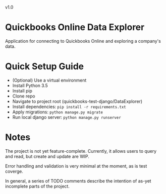 v1.0

Quickbooks Online Data Explorer
===============================

Application for connecting to Quickbooks Online and exploring a company's data.

Quick Setup Guide
=================
- (Optional) Use a virtual environment
- Install Python 3.5
- Install pip
- Clone repo
- Navigate to project root (quickbooks-test-django/DataExplorer)
- Install dependencies: `pip install -r requirements.txt`
- Apply migrations: `python manage.py migrate`
- Run local django server: `python manage.py runserver`

Notes
=====
The project is not yet feature-complete. Currently, it allows users to query and read, but
create and update are WIP.

Error handling and validation is very minimal at the moment, as is test coverge.

In general, a series of TODO comments describe the intention of as-yet incomplete parts of the project.
